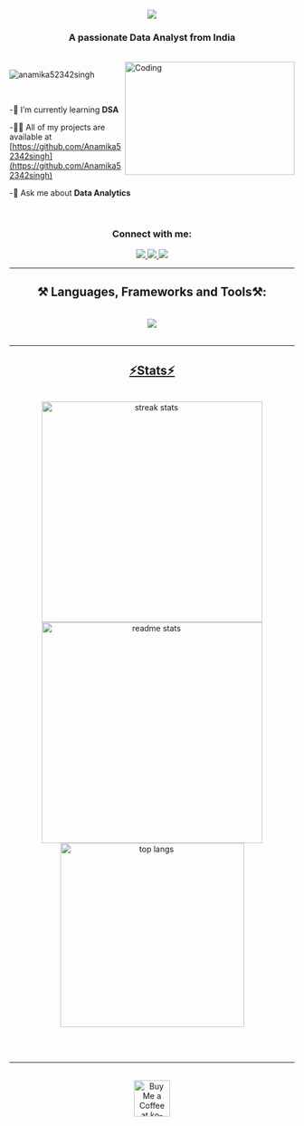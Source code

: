 <h1 align="center">
    <img src="https://readme-typing-svg.herokuapp.com/?font=Righteous&size=35&center=true&vCenter=true&width=500&height=70&duration=4000&lines=Hi+There!+👋;+I'm+Anamika+Singh!;" />
</h1>
<h3 align="center">A passionate Data Analyst from India</h3>
</br>
<img align="right"alt="Coding" width="300"height="200"src="https://i.pinimg.com/originals/54/e3/7d/54e37d8074ebcde1d96c77d7b2a7f310.gif">
<p align="left"> 
    <img src="https://komarev.com/ghpvc/?username=anamika52342singh&label=Profile%20views&color=0e75b6&style=flat" alt="anamika52342singh" /> </p>
<br/>
<div align ="left">
    
-🍄 I’m currently learning **DSA**
 
-👨‍💻 All of my projects are available at [https://github.com/Anamika52342singh](https://github.com/Anamika52342singh)
  
-💬 Ask me about **Data Analytics** 
</div>
<br/>
<div>
<h3 align="center">Connect with me:</h3>
<p align="center">
<a href="mailto:anamikasingh52342@gmail.com">
<img src="https://img.shields.io/badge/Gmail-333333?style=for-the-badge&logo=gmail&logoColor=red" />
</a>
<a href="https://linkedin.com/in/anamika-singh-040a75251" target="blank">
<img src="https://img.shields.io/badge/LinkedIn-0077B5?style=for-the-badge&logo=linkedin&logoColor=white" target="_blank" />
</a>
<a href="https://github.com/Anamika52342singh" target="blank">
  <img src="https://img.shields.io/badge/Github-FF5722?style=for-the-badge&logo=todoist&logoColor=white" target="_blank" /> <!-- sqlite, safari, google-chrome are other good icon options -->
</a>
</p>
</div>

<hr/>

<h2 align="center">⚒️ Languages, Frameworks and Tools⚒️:</h2>
<br/>
<div align="center">
    <a href= "https://skillicons.dev">
    <img src="https://skillicons.dev/icons?i=python,html,css,javascript,git,vscode,react,java,r,cpp,mongodb" /><br/> 
</div>   
<br/>
<hr/>

<h2 align="center"> ⚡Stats⚡</h2>
<br>
<div align="center">
 <img width=390 src="https://github-readme-streak-stats.herokuapp.com/?user=anamika52342singh&count_private=true&theme=react&border_radius=10" alt="streak stats"/>
<img width=390 src="https://github-readme-stats.vercel.app/api?username=anamika52342singh&count_private=true&show_icons=true&theme=react&rank_icon=github&border_radius=10" alt="readme stats" />
  <br/>
  <img width=325 align="center" src="https://github-readme-stats.vercel.app/api/top-langs?username=anamika52342singh&hide=HTML&langs_count=8&layout=compact&theme=react&border_radius=10&size_weight=0.5&count_weight=0.5&exclude_repo=github-readme-stats" alt="top langs" />
</div>

<br/><br/>
<hr/>

<br/>

<div align="center">
<a href='target='_blank'><img height='64' style='border:0px;height:64px;'  border='0' alt='Buy Me a Coffee at ko-fi.com' /></a>
</div>

<br/>

<!--
**Anamika52342singh/Anamika52342singh** is a ✨ _special_ ✨ repository because its `README.md` (this file) appears on your GitHub profile.

Here are some ideas to get you started:

- 🔭 I’m currently working on ...
- 🌱 I’m currently learning ...
- 👯 I’m looking to collaborate on ...
- 🤔 I’m looking for help with ...
- 💬 Ask me about ...
- 📫 How to reach me: ...
- 😄 Pronouns: ...
- ⚡ Fun fact: ...
-->
